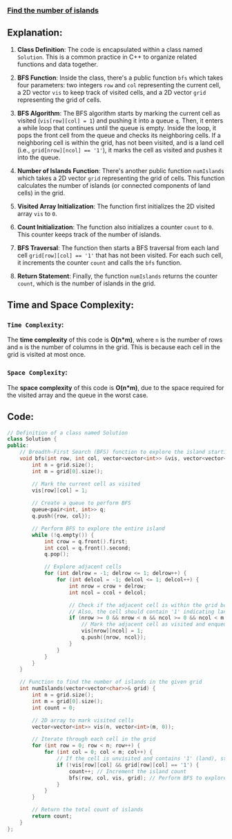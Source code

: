 ### [Find the number of islands](https://www.geeksforgeeks.org/problems/find-the-number-of-islands/1?utm_source=youtube&utm_medium=collab_striver_ytdescription&utm_campaign=find_the_number_of_islands)

## Explanation:
1. **Class Definition**: The code is encapsulated within a class named `Solution`. This is a common practice in C++ to organize related functions and data together.

2. **BFS Function**: Inside the class, there's a public function `bfs` which takes four parameters: two integers `row` and `col` representing the current cell, a 2D vector `vis` to keep track of visited cells, and a 2D vector `grid` representing the grid of cells.

3. **BFS Algorithm**: The BFS algorithm starts by marking the current cell as visited (`vis[row][col] = 1`) and pushing it into a queue `q`. Then, it enters a while loop that continues until the queue is empty. Inside the loop, it pops the front cell from the queue and checks its neighboring cells. If a neighboring cell is within the grid, has not been visited, and is a land cell (i.e., `grid[nrow][ncol] == '1'`), it marks the cell as visited and pushes it into the queue.

4. **Number of Islands Function**: There's another public function `numIslands` which takes a 2D vector `grid` representing the grid of cells. This function calculates the number of islands (or connected components of land cells) in the grid.

5. **Visited Array Initialization**: The function first initializes the 2D visited array `vis` to `0`.

6. **Count Initialization**: The function also initializes a counter `count` to `0`. This counter keeps track of the number of islands.

7. **BFS Traversal**: The function then starts a BFS traversal from each land cell `grid[row][col] == '1'` that has not been visited. For each such cell, it increments the counter `count` and calls the `bfs` function.

8. **Return Statement**: Finally, the function `numIslands` returns the counter `count`, which is the number of islands in the grid.

## Time and Space Complexity:
### `Time Complexity`:
The **time complexity** of this code is **O(n*m)**, where `n` is the number of rows and `m` is the number of columns in the grid. This is because each cell in the grid is visited at most once.

### `Space Complexity`:
The **space complexity** of this code is **O(n*m)**, due to the space required for the visited array and the queue in the worst case.

## Code:
```cpp
// Definition of a class named Solution
class Solution {
public:
    // Breadth-First Search (BFS) function to explore the island starting from a given cell
    void bfs(int row, int col, vector<vector<int>> &vis, vector<vector<char>>& grid) {
        int n = grid.size();
        int m = grid[0].size();

        // Mark the current cell as visited
        vis[row][col] = 1;
        
        // Create a queue to perform BFS
        queue<pair<int, int>> q;
        q.push({row, col});

        // Perform BFS to explore the entire island
        while (!q.empty()) {
            int crow = q.front().first;
            int ccol = q.front().second;
            q.pop();

            // Explore adjacent cells
            for (int delrow = -1; delrow <= 1; delrow++) {
                for (int delcol = -1; delcol <= 1; delcol++) {
                    int nrow = crow + delrow;
                    int ncol = ccol + delcol;

                    // Check if the adjacent cell is within the grid boundaries and is not visited
                    // Also, the cell should contain '1' indicating land
                    if (nrow >= 0 && nrow < n && ncol >= 0 && ncol < m && !vis[nrow][ncol] && grid[nrow][ncol] == '1') {
                        // Mark the adjacent cell as visited and enqueue it
                        vis[nrow][ncol] = 1;
                        q.push({nrow, ncol});
                    }
                }
            }
        }
    }

    // Function to find the number of islands in the given grid
    int numIslands(vector<vector<char>>& grid) {
        int n = grid.size();
        int m = grid[0].size();
        int count = 0;

        // 2D array to mark visited cells
        vector<vector<int>> vis(n, vector<int>(m, 0));

        // Iterate through each cell in the grid
        for (int row = 0; row < n; row++) {
            for (int col = 0; col < m; col++) {
                // If the cell is unvisited and contains '1' (land), start exploring the island
                if (!vis[row][col] && grid[row][col] == '1') {
                    count++; // Increment the island count
                    bfs(row, col, vis, grid); // Perform BFS to explore the island
                }
            }
        }

        // Return the total count of islands
        return count;
    }
};
```
